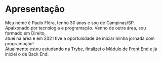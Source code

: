 # Apresentação
Meu nome é Paulo Flóra, tenho 30 anos e sou de Campinas/SP. </br>
Apaixonado por tecnologia e programação. Venho de outra área, sou formado em Direito,</br>
atuei na área e em 2021 tive a oportunidade de iniciar minha jornada com programação! </br>
Atualmente estou estudando na Trybe, finalizei o Módulo de Front End e já iniciei o de Back End. 
